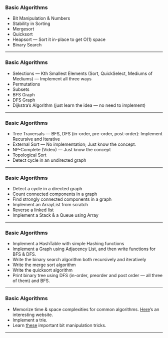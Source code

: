 ### Basic Algorithms

* Bit Manipulation & Numbers
* Stability in Sorting
* Mergesort
* Quicksort
* Heapsort — Sort it in-place to get O(1) space
* Binary Search
---
### Basic Algorithms
* Selections — Kth Smallest Elements (Sort, QuickSelect, Mediums of Mediums) — Implement all three ways
* Permutations
* Subsets
* BFS Graph
* DFS Graph
* Dijkstra’s Algorithm (just learn the idea — no need to implement)
---
### Basic Algorithms
* Tree Traversals — BFS, DFS (in-order, pre-order, post-order): Implement Recursive and Iterative
* External Sort — No implementation; Just know the concept.
* NP-Complete (Video) — Just know the concept
* Topological Sort
* Detect cycle in an undirected graph
---
### Basic Algorithms
* Detect a cycle in a directed graph
* Count connected components in a graph
* Find strongly connected components in a graph
* Implement an ArrayList from scratch
* Reverse a linked list
* Implement a Stack & a Queue using Array
---
### Basic Algorithms
* Implement a HashTable with simple Hashing functions
* Implement a Graph using Adjacency List, and then write functions for BFS & DFS.
* Write the binary search algorithm both recursively and iteratively
* Write the merge sort algorithm
* Write the quicksort algorithm
* Print binary tree using DFS (in-order, preorder and post order — all three of them) and BFS.
---
### Basic Algorithms
* Memorize time & space complexities for common algorithms. [Here](https://www.bigocheatsheet.com/)’s an interesting website.
* Implement a trie.
* Learn [these](https://www.geeksforgeeks.org/bit-tricks-competitive-programming/) important bit manipulation tricks.
---
